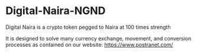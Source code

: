 # Digital-Naira-NGND
Digital Naira is a crypto token pegged to Naira at 100 times strength

It is designed to solve many currency exchange, movement, and conversion processes as contained on our website: https://www.postranet.com/
